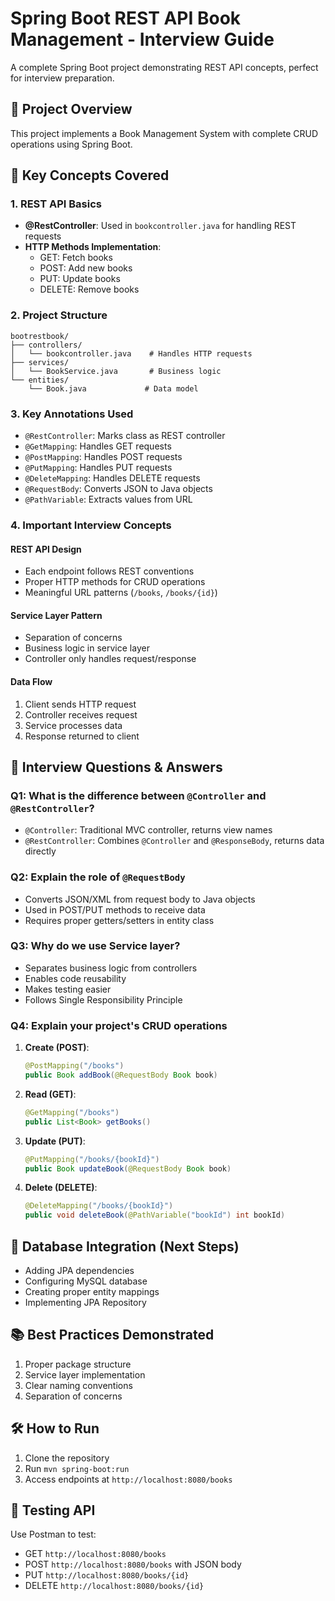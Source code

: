 # Spring Boot REST API Book Management - Interview Guide

A complete Spring Boot project demonstrating REST API concepts, perfect for interview preparation.

## 🎯 Project Overview
This project implements a Book Management System with complete CRUD operations using Spring Boot.

## 🔑 Key Concepts Covered

### 1. REST API Basics
- **@RestController**: Used in `bookcontroller.java` for handling REST requests
- **HTTP Methods Implementation**:
  - GET: Fetch books
  - POST: Add new books
  - PUT: Update books
  - DELETE: Remove books

### 2. Project Structure
```
bootrestbook/
├── controllers/
│   └── bookcontroller.java    # Handles HTTP requests
├── services/
│   └── BookService.java       # Business logic
└── entities/
    └── Book.java             # Data model
```

### 3. Key Annotations Used
- `@RestController`: Marks class as REST controller
- `@GetMapping`: Handles GET requests
- `@PostMapping`: Handles POST requests
- `@PutMapping`: Handles PUT requests
- `@DeleteMapping`: Handles DELETE requests
- `@RequestBody`: Converts JSON to Java objects
- `@PathVariable`: Extracts values from URL

### 4. Important Interview Concepts

#### REST API Design
- Each endpoint follows REST conventions
- Proper HTTP methods for CRUD operations
- Meaningful URL patterns (`/books`, `/books/{id}`)

#### Service Layer Pattern
- Separation of concerns
- Business logic in service layer
- Controller only handles request/response

#### Data Flow
1. Client sends HTTP request
2. Controller receives request
3. Service processes data
4. Response returned to client

## 📝 Interview Questions & Answers

### Q1: What is the difference between `@Controller` and `@RestController`?
- `@Controller`: Traditional MVC controller, returns view names
- `@RestController`: Combines `@Controller` and `@ResponseBody`, returns data directly

### Q2: Explain the role of `@RequestBody`
- Converts JSON/XML from request body to Java objects
- Used in POST/PUT methods to receive data
- Requires proper getters/setters in entity class

### Q3: Why do we use Service layer?
- Separates business logic from controllers
- Enables code reusability
- Makes testing easier
- Follows Single Responsibility Principle

### Q4: Explain your project's CRUD operations
1. **Create (POST)**:
   ```java
   @PostMapping("/books")
   public Book addBook(@RequestBody Book book)
   ```

2. **Read (GET)**:
   ```java
   @GetMapping("/books")
   public List<Book> getBooks()
   ```

3. **Update (PUT)**:
   ```java
   @PutMapping("/books/{bookId}")
   public Book updateBook(@RequestBody Book book)
   ```

4. **Delete (DELETE)**:
   ```java
   @DeleteMapping("/books/{bookId}")
   public void deleteBook(@PathVariable("bookId") int bookId)
   ```

## 🔄 Database Integration (Next Steps)
- Adding JPA dependencies
- Configuring MySQL database
- Creating proper entity mappings
- Implementing JPA Repository

## 📚 Best Practices Demonstrated
1. Proper package structure
2. Service layer implementation
3. Clear naming conventions
4. Separation of concerns

## 🛠️ How to Run
1. Clone the repository
2. Run `mvn spring-boot:run`
3. Access endpoints at `http://localhost:8080/books`

## 🧪 Testing API
Use Postman to test:
- GET `http://localhost:8080/books`
- POST `http://localhost:8080/books` with JSON body
- PUT `http://localhost:8080/books/{id}`
- DELETE `http://localhost:8080/books/{id}`